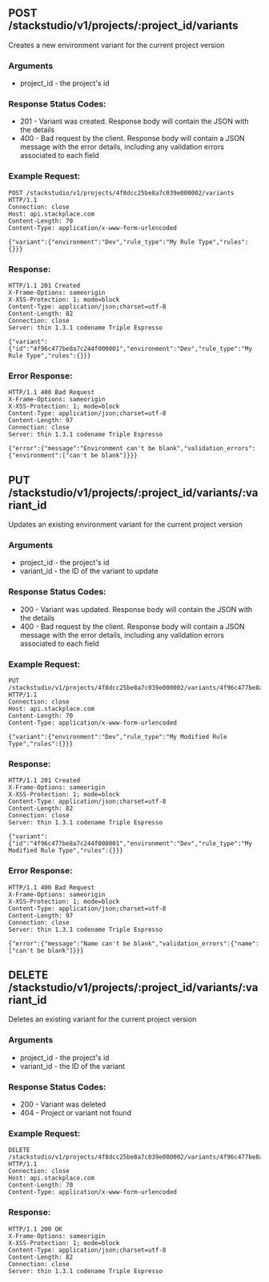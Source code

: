 ## POST /stackstudio/v1/projects/:project_id/variants

Creates a new environment variant for the current project version

### Arguments

* project_id - the project's id

### Response Status Codes:

* 201 - Variant was created. Response body will contain the JSON with the details
* 400 - Bad request by the client. Response body will contain a JSON message with the error details, including any validation errors associated to each field

### Example Request:

    POST /stackstudio/v1/projects/4f8dcc25be8a7c039e000002/variants HTTP/1.1
    Connection: close
    Host: api.stackplace.com
    Content-Length: 70
    Content-Type: application/x-www-form-urlencoded

    {"variant":{"environment":"Dev","rule_type":"My Rule Type","rules":{}}}

### Response:

    HTTP/1.1 201 Created
    X-Frame-Options: sameorigin
    X-XSS-Protection: 1; mode=block
    Content-Type: application/json;charset=utf-8
    Content-Length: 82
    Connection: close
    Server: thin 1.3.1 codename Triple Espresso

    {"variant":{"id":"4f96c477be8a7c244f000001","environment":"Dev","rule_type":"My Rule Type","rules":{}}}

### Error Response:

    HTTP/1.1 400 Bad Request
    X-Frame-Options: sameorigin
    X-XSS-Protection: 1; mode=block
    Content-Type: application/json;charset=utf-8
    Content-Length: 97
    Connection: close
    Server: thin 1.3.1 codename Triple Espresso

    {"error":{"message":"Environment can't be blank","validation_errors":{"environment":["can't be blank"]}}}

## PUT /stackstudio/v1/projects/:project_id/variants/:variant_id

Updates an existing environment variant for the current project version

### Arguments

* project_id - the project's id
* variant_id - the ID of the variant to update

### Response Status Codes:

* 200 - Variant was updated. Response body will contain the JSON with the details
* 400 - Bad request by the client. Response body will contain a JSON message with the error details, including any validation errors associated to each field

### Example Request:

    PUT /stackstudio/v1/projects/4f8dcc25be8a7c039e000002/variants/4f96c477be8a7c244f000001 HTTP/1.1
    Connection: close
    Host: api.stackplace.com
    Content-Length: 70
    Content-Type: application/x-www-form-urlencoded

    {"variant":{"environment":"Dev","rule_type":"My Modified Rule Type","rules":{}}}

### Response:

    HTTP/1.1 201 Created
    X-Frame-Options: sameorigin
    X-XSS-Protection: 1; mode=block
    Content-Type: application/json;charset=utf-8
    Content-Length: 82
    Connection: close
    Server: thin 1.3.1 codename Triple Espresso

    {"variant":{"id":"4f96c477be8a7c244f000001","environment":"Dev","rule_type":"My Modified Rule Type","rules":{}}}

### Error Response:

    HTTP/1.1 400 Bad Request
    X-Frame-Options: sameorigin
    X-XSS-Protection: 1; mode=block
    Content-Type: application/json;charset=utf-8
    Content-Length: 97
    Connection: close
    Server: thin 1.3.1 codename Triple Espresso

    {"error":{"message":"Name can't be blank","validation_errors":{"name":["can't be blank"]}}}

## DELETE /stackstudio/v1/projects/:project_id/variants/:variant_id

Deletes an existing variant for the current project version

### Arguments

* project_id - the project's id
* variant_id - the ID of the variant

### Response Status Codes:

* 200 - Variant was deleted
* 404 - Project or variant not found

### Example Request:

    DELETE /stackstudio/v1/projects/4f8dcc25be8a7c039e000002/variants/4f96c477be8a7c244f000001 HTTP/1.1
    Connection: close
    Host: api.stackplace.com
    Content-Length: 70
    Content-Type: application/x-www-form-urlencoded

### Response:

    HTTP/1.1 200 OK
    X-Frame-Options: sameorigin
    X-XSS-Protection: 1; mode=block
    Content-Type: application/json;charset=utf-8
    Content-Length: 82
    Connection: close
    Server: thin 1.3.1 codename Triple Espresso

